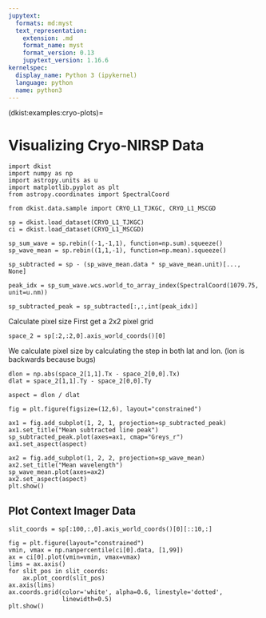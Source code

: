 ```yaml
---
jupytext:
  formats: md:myst
  text_representation:
    extension: .md
    format_name: myst
    format_version: 0.13
    jupytext_version: 1.16.6
kernelspec:
  display_name: Python 3 (ipykernel)
  language: python
  name: python3
---
```


(dkist:examples:cryo-plots)=
# Visualizing Cryo-NIRSP Data


```{code-cell} ipython3
import dkist
import numpy as np
import astropy.units as u
import matplotlib.pyplot as plt
from astropy.coordinates import SpectralCoord

from dkist.data.sample import CRYO_L1_TJKGC, CRYO_L1_MSCGD
```


```{code-cell} ipython3
sp = dkist.load_dataset(CRYO_L1_TJKGC)
ci = dkist.load_dataset(CRYO_L1_MSCGD)
```

```{code-cell} ipython3
sp_sum_wave = sp.rebin((-1,-1,1), function=np.sum).squeeze()
sp_wave_mean = sp.rebin((1,1,-1), function=np.mean).squeeze()

sp_subtracted = sp - (sp_wave_mean.data * sp_wave_mean.unit)[..., None]

peak_idx = sp_sum_wave.wcs.world_to_array_index(SpectralCoord(1079.75, unit=u.nm))

sp_subtracted_peak = sp_subtracted[:,:,int(peak_idx)]
```

Calculate pixel size
First get a 2x2 pixel grid
```{code-cell} ipython3
space_2 = sp[:2,:2,0].axis_world_coords()[0]
```

 We calculate pixel size by calculating the step in both lat and lon. (lon is backwards because bugs)
```{code-cell} ipython3
dlon = np.abs(space_2[1,1].Tx - space_2[0,0].Tx)
dlat = space_2[1,1].Ty - space_2[0,0].Ty

aspect = dlon / dlat
```

```{code-cell} ipython3
fig = plt.figure(figsize=(12,6), layout="constrained")

ax1 = fig.add_subplot(1, 2, 1, projection=sp_subtracted_peak)
ax1.set_title("Mean subtracted line peak")
sp_subtracted_peak.plot(axes=ax1, cmap="Greys_r")
ax1.set_aspect(aspect)

ax2 = fig.add_subplot(1, 2, 2, projection=sp_wave_mean)
ax2.set_title("Mean wavelength")
sp_wave_mean.plot(axes=ax2)
ax2.set_aspect(aspect)
plt.show()
```

## Plot Context Imager Data

```{code-cell} ipython3
slit_coords = sp[:100,:,0].axis_world_coords()[0][::10,:]

fig = plt.figure(layout="constrained")
vmin, vmax = np.nanpercentile(ci[0].data, [1,99])
ax = ci[0].plot(vmin=vmin, vmax=vmax)
lims = ax.axis()
for slit_pos in slit_coords:
    ax.plot_coord(slit_pos)
ax.axis(lims)
ax.coords.grid(color='white', alpha=0.6, linestyle='dotted',
               linewidth=0.5)
plt.show()
```

